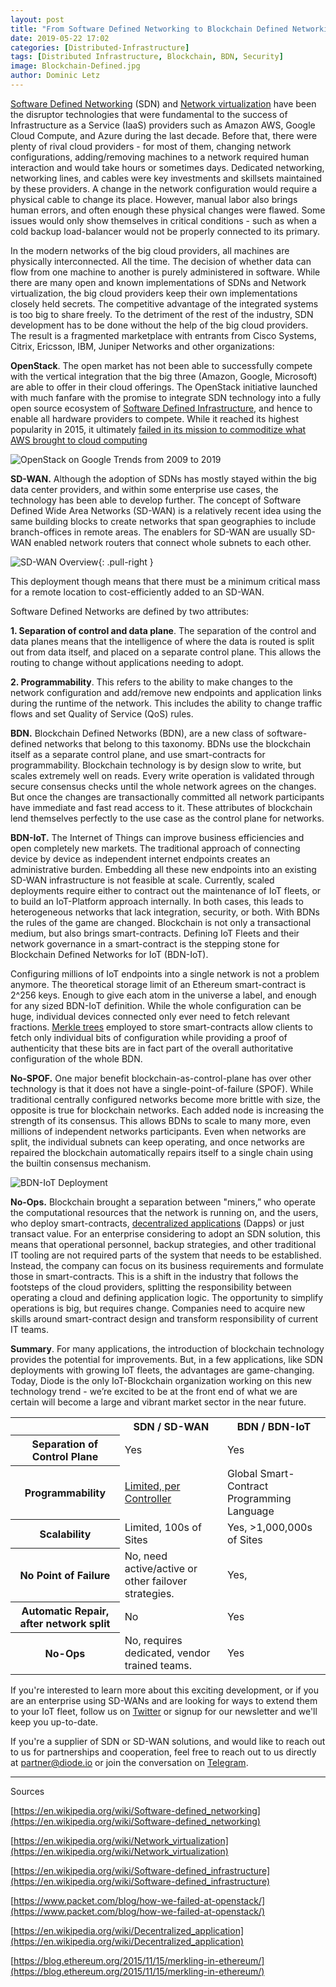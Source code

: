 ```yaml
---
layout: post
title: "From Software Defined Networking to Blockchain Defined Networking"
date: 2019-05-22 17:02
categories: [Distributed-Infrastructure]
tags: [Distributed Infrastructure, Blockchain, BDN, Security]
image: Blockchain-Defined.jpg
author: Dominic Letz
---
```


[Software Defined Networking](https://en.wikipedia.org/wiki/Software-defined_networking) (SDN) and [Network virtualization](https://en.wikipedia.org/wiki/Network_virtualization) have been the disruptor technologies that were fundamental to the success of Infrastructure as a Service (IaaS) providers such as Amazon AWS, Google Cloud Compute, and Azure during the last decade. Before that, there were plenty of rival cloud providers - for most of them, changing network configurations, adding/removing machines to a network required human interaction and would take hours or sometimes days. Dedicated networking, networking lines, and cables were key investments and skillsets maintained by these providers. A change in the network configuration would require a physical cable to change its place. However, manual labor also brings human errors, and often enough these physical changes were flawed.  Some issues would only show themselves in critical conditions - such as when a cold backup load-balancer would not be properly connected to its primary.

In the modern networks of the big cloud providers, all machines are physically interconnected. All the time. The decision of whether data can flow from one machine to another is purely administered in software. While there are many open and known implementations of SDNs and Network virtualization, the big cloud providers keep their own implementations closely held secrets. The competitive advantage of the integrated systems is too big to share freely. To the detriment of the rest of the industry, SDN development has to be done without the help of the big cloud providers. The result is a fragmented marketplace with entrants from Cisco Systems, Citrix, Ericsson, IBM, Juniper Networks and other organizations:

**OpenStack**. The open market has not been able to successfully compete with the vertical integration that the big three (Amazon, Google, Microsoft) are able to offer in their cloud offerings. The OpenStack initiative launched with much fanfare with the promise to integrate SDN technology into a fully open source ecosystem of [Software Defined Infrastructure](https://en.wikipedia.org/wiki/Software-defined_infrastructure), and hence to enable all hardware providers to compete. While it reached its highest popularity in 2015, it ultimately [failed in its mission to commoditize what AWS brought to cloud computing ](https://www.packet.com/blog/how-we-failed-at-openstack/)

![OpenStack on Google Trends from 2009 to 2019](/images/blog/Blockchain-Defined0.png "The Rise and Fall of OpenStack")

**SD-WAN.** Although the adoption of SDNs has mostly stayed within the big data center providers, and within some enterprise use cases, the technology has been able to develop further. The concept of Software Defined Wide Area Networks (SD-WAN) is a relatively recent idea using the same building blocks to create networks that span geographies to include branch-offices in remote areas. The enablers for SD-WAN are usually SD-WAN enabled network routers that connect whole subnets to each other. 

![SD-WAN Overview](/images/blog/Blockchain-Defined2.png "SD-WAN Overview"){: .pull-right }

This deployment though means that there must be a minimum critical mass for a remote location to cost-efficiently added to an SD-WAN. 

Software Defined Networks are defined by two attributes:

**1. Separation of control and data plane**. The separation of the control and data planes means that the intelligence of where the data is routed is split out from data itself, and placed on a separate control plane. This allows the routing to change without applications needing to adopt.


**2. Programmability**. This refers to the ability to make changes to the network configuration and add/remove new endpoints and application links during the runtime of the network. This includes the ability to change traffic flows and set Quality of Service (QoS) rules.

**BDN.** Blockchain Defined Networks (BDN), are a new class of software-defined networks that belong to this taxonomy. BDNs use the blockchain itself as a separate control plane, and use smart-contracts for programmability. Blockchain technology is by design slow to write, but scales extremely well on reads. Every write operation is validated through secure consensus checks until the whole network agrees on the changes. But once the changes are transactionally committed all network participants have immediate and fast read access to it. These attributes of blockchain lend themselves perfectly to the use case as the control plane for networks. 

**BDN-IoT.** The Internet of Things can improve business efficiencies and open completely new markets. The traditional approach of connecting device by device as independent internet endpoints creates an administrative burden. Embedding all these new endpoints into an existing SD-WAN infrastructure is not feasible at scale. Currently, scaled deployments require either to contract out the maintenance of IoT fleets, or to build an IoT-Platform approach internally.  In both cases, this leads to heterogeneous networks that lack integration, security, or both. With BDNs the rules of the game are changed. Blockchain is not only a transactional medium, but also brings smart-contracts. Defining IoT Fleets and their network governance in a smart-contract is the stepping stone for Blockchain Defined Networks for IoT (BDN-IoT).

Configuring millions of IoT endpoints into a single network is not a problem anymore. The theoretical storage limit of an Ethereum smart-contract is 2^256 keys. Enough to give each atom in the universe a label, and enough for any sized BDN-IoT definition. While the whole configuration can be huge, individual devices connected only ever need to fetch relevant fractions. [Merkle trees](https://blog.ethereum.org/2015/11/15/merkling-in-ethereum/) employed to store smart-contracts allow clients to fetch only individual bits of configuration while providing a proof of authenticity that these bits are in fact part of the overall authoritative configuration of the whole BDN.

**No-SPOF.** One major benefit blockchain-as-control-plane has over other technology is that it does not have a single-point-of-failure (SPOF). While traditional centrally configured networks become more brittle with size, the opposite is true for blockchain networks. Each added node is increasing the strength of its consensus. This allows BDNs to scale to many more, even millions of independent networks participants. Even when networks are split, the individual subnets can keep operating, and once networks are repaired the blockchain automatically repairs itself to a single chain using the builtin consensus mechanism. 

![BDN-IoT Deployment](/images/blog/Blockchain-Defined1.png "BDN-IoT Deployment")


**No-Ops.** Blockchain brought a separation between "miners,” who operate the computational resources that the network is running on, and the users, who deploy smart-contracts, [decentralized applications](https://en.wikipedia.org/wiki/Decentralized_application) (Dapps) or just transact value. For an enterprise considering to adopt an SDN solution, this means that operational personnel, backup strategies, and other traditional IT tooling are not required parts of the system that needs to be established. Instead, the company can focus on its business requirements and formulate those in smart-contracts. This is a shift in the industry that follows the footsteps of the cloud providers, splitting the responsibility between operating a cloud and defining application logic. The opportunity to simplify operations is big, but requires change. Companies need to acquire new skills around smart-contract design and transform responsibility of current IT teams.

**Summary**. For many applications, the introduction of blockchain technology provides the potential for improvements.  But, in a few applications, like SDN deployments with growing IoT fleets, the advantages are game-changing. Today, Diode is the only IoT-Blockchain organization working on this new technology trend - we’re excited to be at the front end of what we are certain will become a large and vibrant market sector in the near future. 

<table>
  <tr>
   <th></th>
   <th>SDN / SD-WAN</th>
   <th>BDN / BDN-IoT</th>
  </tr>
  <tr>
   <th>Separation of Control Plane</th>
   <td class="green">Yes</td>
   <td class="green">Yes</td>
  </tr>
  <tr>
   <th>Programmability</th>
   <td class="yellow"><a href="https://www.cisco.com/c/dam/en_us/solutions/industries/docs/gov/software_defined_networking.pdf">Limited, per Controller</a></td>
   <td class="green">Global Smart-Contract Programming Language</td>
  </tr>
  <tr>
   <th>Scalability</th>
   <td class="yellow">Limited, 100s of Sites</td>
   <td class="green">Yes, >1,000,000s of Sites</td>
  </tr>
  <tr>
   <th>No Point of Failure</th>
   <td class="red">No, need active/active or other failover strategies.</td>
   <td class="green">Yes, </td>
  </tr>
  <tr>
   <th>Automatic Repair, after network split</th>
   <td class="red">No</td>
   <td class="green">Yes</td>
  </tr>
  <tr>
   <th>No-Ops</th>
   <td class="red">No, requires dedicated, vendor trained teams.</td>
   <td class="green">Yes</td>
  </tr>
</table>

If you're interested to learn more about this exciting development, or if you are an enterprise using SD-WANs and are looking for ways to extend them to your IoT fleet, follow us on [Twitter](https://twitter.com/diode_chain) or signup for our newsletter and we'll keep you up-to-date.

If you're a supplier of SDN or SD-WAN solutions, and would like to reach out to us for partnerships and cooperation, feel free to reach out to us directly at [partner@diode.io](mailto:partner@diode.io) or join the conversation on [Telegram](https://t.me/diode_chain).

<hr/>

Sources

[https://en.wikipedia.org/wiki/Software-defined_networking](https://en.wikipedia.org/wiki/Software-defined_networking)

[https://en.wikipedia.org/wiki/Network_virtualization](https://en.wikipedia.org/wiki/Network_virtualization)

[https://en.wikipedia.org/wiki/Software-defined_infrastructure](https://en.wikipedia.org/wiki/Software-defined_infrastructure)

[https://www.packet.com/blog/how-we-failed-at-openstack/](https://www.packet.com/blog/how-we-failed-at-openstack/)

[https://en.wikipedia.org/wiki/Decentralized_application](https://en.wikipedia.org/wiki/Decentralized_application)

[https://blog.ethereum.org/2015/11/15/merkling-in-ethereum/](https://blog.ethereum.org/2015/11/15/merkling-in-ethereum/)
